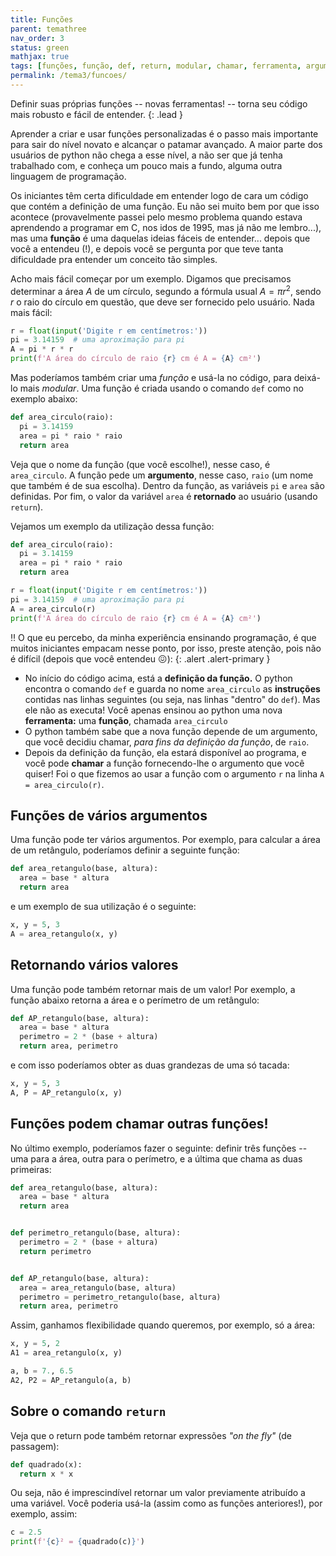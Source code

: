 ```yaml
---
title: Funções
parent: temathree
nav_order: 3
status: green
mathjax: true
tags: [funções, função, def, return, modular, chamar, ferramenta, argumento]
permalink: /tema3/funcoes/
---
```


Definir suas próprias funções -- novas ferramentas! -- torna seu código mais robusto e fácil de entender. 
{: .lead }

Aprender a criar e usar funções personalizadas é o passo mais importante para sair do nível novato e alcançar o patamar avançado. A maior parte dos usuários de python não chega a esse nível, a não ser que já tenha trabalhado com, e conheça um pouco mais a fundo, alguma outra linguagem de programação.

Os iniciantes têm certa dificuldade em entender logo de cara um código que contém a definição de uma função. Eu não sei muito bem por que isso acontece (provavelmente passei pelo mesmo problema quando estava aprendendo a programar em C, nos idos de 1995, mas já não me lembro...), mas uma **função** é uma daquelas ideias fáceis de entender... depois que você a entendeu (!), e depois você se pergunta por que teve tanta dificuldade pra entender um conceito tão simples.

Acho mais fácil começar por um exemplo. Digamos que precisamos determinar a área $A$ de um círculo, segundo a fórmula usual $A = \pi r^2$, sendo $r$ o raio do círculo em questão, que deve ser fornecido pelo usuário. Nada mais fácil:
```python
r = float(input('Digite r em centímetros:'))
pi = 3.14159  # uma aproximação para pi
A = pi * r * r
print(f'A área do círculo de raio {r} cm é A = {A} cm²')
```

Mas poderíamos também criar uma *função* e usá-la no código, para deixá-lo mais *modular*. Uma função é criada usando o comando `def` como no exemplo abaixo:
```python
def area_circulo(raio):
  pi = 3.14159
  area = pi * raio * raio
  return area
```
Veja que o nome da função (que você escolhe!), nesse caso, é `area_circulo`. A função pede um **argumento**, nesse caso, `raio` (um nome que também é de sua escolha). Dentro da função, as variáveis `pi` e `area` são definidas. Por fim, o valor da variável `area` é **retornado** ao usuário (usando `return`). 

Vejamos um exemplo da utilização dessa função:
```python
def area_circulo(raio):
  pi = 3.14159
  area = pi * raio * raio
  return area

r = float(input('Digite r em centímetros:'))
pi = 3.14159  # uma aproximação para pi
A = area_circulo(r)
print(f'A área do círculo de raio {r} cm é A = {A} cm²')
```

:bangbang: O que eu percebo, da minha experiência ensinando programação, é que muitos iniciantes empacam nesse ponto, por isso, preste atenção, pois não é difícil (depois que você entendeu :confounded:): 
{: .alert .alert-primary }
- No início do código acima, está  a **definição da função.** O python encontra o comando `def` e guarda no nome `area_circulo` as **instruções** contidas nas linhas seguintes (ou seja, nas linhas "dentro" do `def`). Mas ele não as executa! Você apenas ensinou ao python uma nova **ferramenta:** uma **função**, chamada `area_circulo`
- O python também sabe que a nova função depende de um argumento, que você decidiu chamar, *para fins da definição da função*, de `raio`.
- Depois da definição da função, ela estará disponível ao programa, e você pode **chamar** a função fornecendo-lhe o argumento que você quiser! Foi o que fizemos ao usar a função com o argumento `r` na linha `A = area_circulo(r)`.

## Funções de vários argumentos

Uma função pode ter vários argumentos. Por exemplo, para calcular a área de um retângulo, poderíamos definir a seguinte função:
```python
def area_retangulo(base, altura):
  area = base * altura
  return area
```
e um exemplo de sua utilização é o seguinte:
```python
x, y = 5, 3
A = area_retangulo(x, y)
```

## Retornando vários valores

Uma função pode também retornar mais de um valor! Por exemplo, a função abaixo retorna a área e o perímetro de um retângulo:
```python
def AP_retangulo(base, altura):
  area = base * altura
  perimetro = 2 * (base + altura)
  return area, perimetro
```
e com isso poderíamos obter as duas grandezas de uma só tacada:
```python
x, y = 5, 3
A, P = AP_retangulo(x, y)
```

## Funções podem chamar outras funções!

No último exemplo, poderíamos fazer o seguinte: definir três funções -- uma para a área, outra para o perímetro, e a última que chama as duas primeiras:
```python
def area_retangulo(base, altura):
  area = base * altura
  return area


def perimetro_retangulo(base, altura):
  perimetro = 2 * (base + altura)
  return perimetro


def AP_retangulo(base, altura):
  area = area_retangulo(base, altura)
  perimetro = perimetro_retangulo(base, altura)
  return area, perimetro
```

Assim, ganhamos flexibilidade quando queremos, por exemplo, só a área:
```python
x, y = 5, 2
A1 = area_retangulo(x, y)

a, b = 7., 6.5
A2, P2 = AP_retangulo(a, b)
```

## Sobre o comando `return`

Veja que o return pode também retornar expressões *"on the fly"* (de passagem):
```python
def quadrado(x):
  return x * x
```
Ou seja, não é imprescindível retornar um valor previamente atribuído a uma variável.
Você poderia usá-la (assim como as funções anteriores!), por exemplo, assim:
```python
c = 2.5
print(f'{c}² = {quadrado(c)}')
```
